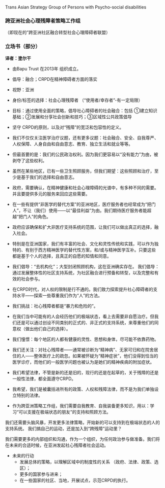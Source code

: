 
Trans Asian Strategy Group of Persons with Psycho-social disabilities

### 跨亚洲社会心理残障者策略工作组
（即现在的”跨亚洲社区融合转型社会心理障碍者联盟）

### 立场书（部分）

**译者：塗尔干**  


- 由Bapu Trust 在2013年 组织成立。


- 倡导：融合；CRPD在精神障碍者方面的落实


- 视野：亚洲

- 身份/标签的选择：社会心理残障者 （“使用者/幸存者”-有一定局限）

- 目标：通过使用全面的策略，倡导社心障碍者的社会融合：包括 ①建立知识基础；②发展和分享社会创新和技巧；③区域性公共政策倡导

- 坚守 CRPD的原则，以及对“残障”的宽泛和包容性的定义。

- 我们不仅仅关注医学治疗议题，还有更多议题：社会融合、安全、自我尊严、人权保障、人身自由和自由意志、教育、独立生活和就业等等。

- 但最首要的是：我们的公民政治权利。因为我们更容易以“没有能力”为由，被剥夺了这些权利。

- 虽然在某些地区，已有一些卫生照顾服务，但我们期望：这些照顾和治疗，至少是基于我们的选择和自由意志。

- 政府，需要确认，在精神健康和社会心理障碍的光谱中，有多种不同的需要。并且要提供多元的服务来回应这些需要。

- 在一些有提供“非医学的替代方案”的亚洲地区，医疗服务者也经常成为“把门人”，不让（我们）使用——以“最佳利益”为由。我们期待医疗服务者能超越“把门人”的角色。

- 政府应该确保和扩大非医疗支持系统的范围，让我们可以做出真正的选择，融入社会。

- 特别是在亚洲国家，我们有丰富的社会、文化和灵性传统和实践，可以作为独特的、有别于西方精神医学的替代性方案，和/或与精神医学互补。只要这些都是基于个人的选择，且真正的自愿的知情和同意。

- 我们倡导：“去机构化”；大型封闭照顾机构，这在亚洲确实存在。 我们倡导：通过发展整体性的社区支持系统，为社区融合进行预备和转型，以及完整和有效的社会参与。

- 在CRPD时代，对人权的限制是行不通的。我们致力探索提升社心障碍者的支持水平——探索一些尊重我们作为“人”的方法。

- 我们挑战：社心残障者都是“暴力和危险的”。

- 在我们当中可能有的人会经历他们的极端状态，看上去需要非自愿治疗。但我们还是可以通过创设不同类别的正式的、非正式的支持系统，来尊重他们的同意权（做出他们自己的选择）。

- 我们憧憬：每个地区的人都有健康的灵性、思想和身体，尽可能不依靠药物。

- 我们还关注：对社心残障者——通常被诊断为“精神病”、无家可归和在院舍居住的人——整体医疗上的疏忽。如果被怀疑为“精神症状”，他们没得到恰当的医学诊疗，而他们的一般医学问题也被认为是她们的精神疾病的附加症状。

- 我们希望法律，不管是新的还是旧的，现行的还是在起草的，关于残障的还是一般性法律，都全面遵守CRPD。

- 我希望，我们是被囊括进所有的政策、人权和残障法律，而不是为我们单独设立特别的法律。


- 作为跨亚洲策略工作组，我们需要自我教育、自我装备更多知识，用以：学习“可以支援在极端状态的朋友”的支持和照顾方法。

我们还需要头脑风暴，开发更多法律策略，开始新的可以支持到在极端状态的人的支持系统。
我们搞自己的运动，还是加入到“跨残障”运动里？


我们需要更多的内部组织和沟通，作为一个组织，为任何政治参与做准备。我们将在未来的合适时候，在亚洲发起社心残障者社会运动。


- 未来的行动
	- 发展总体的策略，以理解区域中的制度性的关系 （政府、法律、政策、选区）；
	- 更多的国家参与进来；
	- 在一些国家的社区、当地，开展试点，示范CRPD的执行。


